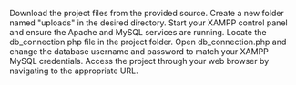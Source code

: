 Download the project files from the provided source.
Create a new folder named "uploads" in the desired directory.
Start your XAMPP control panel and ensure the Apache and MySQL services are running.
Locate the db_connection.php file in the project folder.
Open db_connection.php and change the database username and password to match your XAMPP MySQL credentials.
Access the project through your web browser by navigating to the appropriate URL.
